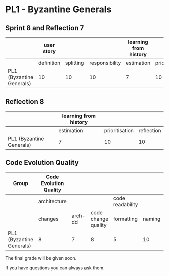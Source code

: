 # PL1 - Byzantine Generals
## Sprint 8 and Reflection 7
|                                     | user story |           |                | learning from history |                |            |
|-------------------------------------|------------|-----------|----------------|-----------------------|----------------|------------|
|                                     | definition | splitting | responsibility | estimation            | prioritisation | reflection |
| PL1 (Byzantine Generals)            | 10         | 10        | 10             | 7                     | 10             | 9          |

## Reflection 8
|                                     | learning from history |                |            |
|-------------------------------------|-----------------------|----------------|------------|
|                                     | estimation            | prioritisation | reflection |
| PL1 (Byzantine Generals)            | 7                     | 10             | 10         |

## Code Evolution Quality
| Group                               | Code Evolution Quality |         |                     |                  |        |          |                        |         |         |                        |             |
|-------------------------------------|------------------------|---------|---------------------|------------------|--------|----------|------------------------|---------|---------|------------------------|-------------|
|                                     | architecture           |         |                     | code readability |        |          | continuous integration |         |         | pull-based development |             |
|                                     | changes                | arch-dd | code change quality | formatting       | naming | comments | building               | testing | tooling | branching              | code review |
| PL1 (Byzantine Generals)            | 8                      | 7       | 8                   | 5                | 10     | 3        | 4                      | 5       | 3       | 6                      | 8           |

The final grade will be given soon.

If you have questions you can always ask them.
